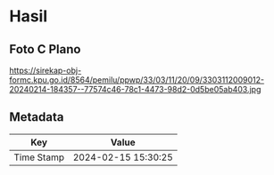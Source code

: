 # Hasil

## Foto C Plano

https://sirekap-obj-formc.kpu.go.id/8564/pemilu/ppwp/33/03/11/20/09/3303112009012-20240214-184357--77574c46-78c1-4473-98d2-0d5be05ab403.jpg


## Metadata

| Key        | Value               |
| ---------- | ------------------- |
| Time Stamp | 2024-02-15 15:30:25 |



